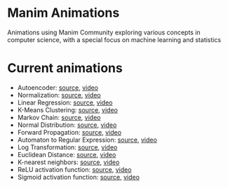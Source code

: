 # Manim Animations
Animations using Manim Community exploring various concepts in computer science, with a special focus on machine learning and statistics

# Current animations

- Autoencoder: [source](./src/autoencoder.py), [video](./videos/Autoencoder.mp4)
- Normalization: [source](./src/normalization.py), [video](./videos/Normalization.mp4)
- Linear Regression: [source](./src/linreg.py), [video](./videos/LinearRegression.mp4)
- K-Means Clustering: [source](./src/kmeans.py), [video](./videos/KMeans.mp4)
- Markov Chain: [source](./src/markov.py), [video](./videos/MarkovChain.mp4)
- Normal Distribution: [source](./src/normal.py), [video](./videos/NormalDistribution.mp4)
- Forward Propagation: [source](./src/forward_prop.py), [video](./videos/ForwardPropagation.mp4)
- Automaton to Regular Expression: [source](./src/automaton.py), [video](./videos/AutomatonToRegex.mp4)
- Log Transformation: [source](./src/log_transform.py), [video](./videos/LogTransform.mp4)
- Euclidean Distance: [source](./src/euclidean.py), [video](./videos/EuclideanDistance.mp4)
- K-nearest neighbors: [source](./src/knn.py), [video](./videos/KNN.mp4)
- ReLU activation function: [source](./src/relu.py), [video](./videos/ReLU.mp4)
- Sigmoid activation function: [source](./src/sigmoid.py), [video](./videos/Sigmoid.mp4)
